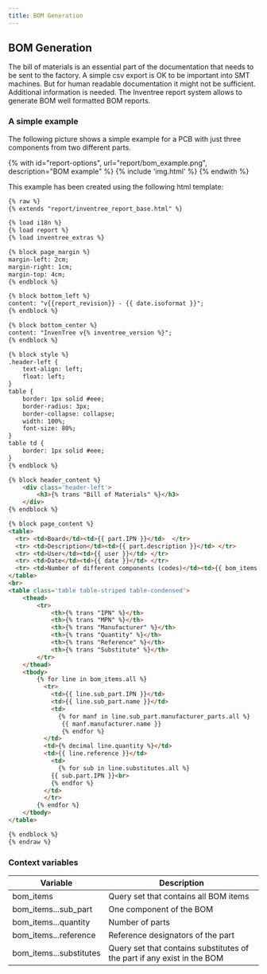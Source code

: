 ```yaml
---
title: BOM Generation
---
```


## BOM Generation
The bill of materials is an essential part of the documentation that needs to be sent to the factory. A simple csv export is OK to be important into SMT machines. But for human readable documentation it might not be sufficient. Additional information is needed. The Inventree report system allows to generate BOM well formatted BOM reports. 

### A simple example
The following picture shows a simple example for a PCB with just three components from two different parts. 

{% with id="report-options", url="report/bom_example.png", description="BOM example" %} {% include 'img.html' %} {% endwith %}

This example has been created using the following html template:

```html
{% raw %}
{% extends "report/inventree_report_base.html" %}

{% load i18n %}
{% load report %}
{% load inventree_extras %}

{% block page_margin %}
margin-left: 2cm;
margin-right: 1cm;
margin-top: 4cm;
{% endblock %}

{% block bottom_left %}
content: "v{{report_revision}} - {{ date.isoformat }}";
{% endblock %}

{% block bottom_center %}
content: "InvenTree v{% inventree_version %}";
{% endblock %}

{% block style %}
.header-left {
    text-align: left;
    float: left;
}
table {
    border: 1px solid #eee;
    border-radius: 3px;
    border-collapse: collapse;
    width: 100%;
    font-size: 80%;
}
table td {
    border: 1px solid #eee;
}
{% endblock %}

{% block header_content %}
    <div class='header-left'>
        <h3>{% trans "Bill of Materials" %}</h3>
    </div>
{% endblock %}

{% block page_content %}
<table>
  <tr> <td>Board</td><td>{{ part.IPN }}</td>  </tr>
  <tr> <td>Description</td><td>{{ part.description }}</td> </tr>
  <tr> <td>User</td><td>{{ user }}</td> </tr>
  <tr> <td>Date</td><td>{{ date }}</td> </tr>
  <tr> <td>Number of different components (codes)</td><td>{{ bom_items.count }}</td> </tr>
</table>
<br>
<table class='table table-striped table-condensed'>
    <thead>
        <tr>
            <th>{% trans "IPN" %}</th>
            <th>{% trans "MPN" %}</th>
            <th>{% trans "Manufacturer" %}</th>
            <th>{% trans "Quantity" %}</th>
            <th>{% trans "Reference" %}</th>
            <th>{% trans "Substitute" %}</th>
        </tr>
    </thead>
    <tbody>
        {% for line in bom_items.all %}
          <tr>
            <td>{{ line.sub_part.IPN }}</td>
            <td>{{ line.sub_part.name }}</td>
	        <td>
	          {% for manf in line.sub_part.manufacturer_parts.all %}
               {{ manf.manufacturer.name }}
               {% endfor %}
          </td>
          <td>{% decimal line.quantity %}</td>
          <td>{{ line.reference }}</td>
	        <td>
	          {% for sub in line.substitutes.all %}
		    {{ sub.part.IPN }}<br>
            {% endfor %}
          </td>
          </tr>
        {% endfor %}
    </tbody>
</table>

{% endblock %}
{% endraw %}
```

### Context variables
| Variable | Description |
| --- | --- |
| bom_items | Query set that contains all BOM items |
| bom_items...sub_part | One component of the BOM |
| bom_items...quantity | Number of parts |
| bom_items...reference | Reference designators of the part |
| bom_items...substitutes | Query set that contains substitutes of the part if any exist in the BOM |
